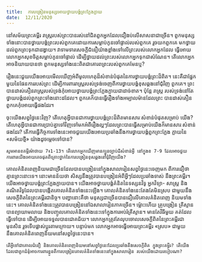 ```yaml
---
title:  ការបង្រៀនមនុស្សអោយថ្វាយបង្គំព្រះក្លែងក្លាយ
date:  12/11/2020
---
```


នៅសម័យព្រះគម្ពីរ រាស្ត្ររបស់ព្រះបានរស់នៅជិតពួកអ្នកដែលជឿងប់លើសាសនាជាច្រើន។ ពួកមនុស្សទាំងនោះបានថ្វាយបង្គំព្រះរបស់ពួកគេដោយការសម្លាប់កូនចៅផ្ទាល់របស់ពួកគេ រួចយកពួកគេ មកថ្វាយដល់ពួកព្រះទុកជាដង្វាយ។ វាទាមទារសេចក្តីជំនឿយ៉ាងខ្លាំងទៅលើព្រះរបស់លោកអ្នកដែល ធ្វើអោយលោកអ្នកសុខចិត្តសម្លាប់កូនចៅផ្ទាល់ ដើម្បីថ្វាយដល់ព្រះរបស់លោកអ្នកទុកជាសំណែន។ តើលោកអ្នកអាចនិយាយបានថា ពួកមនុស្សទាំងនេះពិតជាគោរពព្រះរបស់ពួកគេមែនឬ?

រឿងនេះជួយយើងអោយមើលឃើញអំពីមូលហេតុដ៏សំខាន់បំផុតនៃការថ្វាយបង្គំព្រះដ៏ពិត។ នេះគឺជាផ្នែកមួយនៃផែនការរបស់ព្រះ ដើម្បីការពាររាស្ត្ររបស់ទ្រង់ចេញពីការថ្វាយបង្គំខុសឆ្គងនៅជុំវិញ ពួកគេ។ ព្រះបានដាស់តឿនរាស្ត្ររបស់ទ្រង់កំុអោយថ្វាយបង្គំព្រះក្លែងក្លាយជាដាច់ខាត។ ប៉ុន្តែ រាស្ត្រ របស់ទ្រង់នៅតែថ្វាយបង្គំដល់ពួកព្រះទាំងនោះដដែល។ ពួកគេក៏បានធ្វើរឿងទាំងអម្បាលម៉ានដែលព្រះ បានដាស់តឿនពួកគេកុំអោយធ្វើផងដែរ។

ចុះយើងសព្វថ្ងៃនេះវិញ? តើហេតុអ្វីបានជាការថ្វាយបង្គំព្រះដ៏ពិតមានសារៈសំខាន់បំផុតសម្រាប់ យើង? តើហេតុអ្វីបានជាការប្រាប់គ្នាទៅវិញទៅមកអំពីរឿងល្អៗដែលព្រះបានធ្វើសម្រាប់យើងក៏មានសារៈសំខាន់ផងដែរ? តើការធ្វើកិច្ចការទាំងនេះអាចជួយយើងអោយប្រឆាំងនឹងការថ្វាយបង្គំពួកព្រះក្លែង ក្លាយនៃ «សម័យថ្មី» យ៉ាងដូចម្តេចទៅបាន?

`សូមអានខគម្ពីរម៉ាថាយ 7៖1-13។ តើលោកអ្នកឃើញមានក្បួនច្បាប់ដ៏សំខាន់អ្វី នៅក្នុងខ 7-9 ដែលអាចជួយការពារយើងអោយគេចផុតពីគ្រោះថ្នាក់នៃការបង្រៀនខុសឆ្គងនៅជុំវិញយើង?`

គោលគំនិតពេញនិយមជាច្រើនដែលបានបង្រៀននៅក្នុងសាលារៀនសព្វថ្ងៃនេះចេញមក ពីការជឿថា គ្មានព្រះនោះទេ។ នោះមានន័យថា សិស្សនឹងត្រូវបានបង្រៀនអំពីអ្វីៗដែលប្រឆាំងទាស់ នឹងព្រះគម្ពីរ។ យើងអាចថ្វាយបង្គំព្រះក្លែងក្លាយបាន។ យើងអាចថ្វាយបង្គំគំនិតនៃទស្សនវិទូ អ្នកវិទ្យា- សាស្ត្រ និងគណិតវិទូដែលបានបង្កើតគោលគំនិតទាំងនេះឡើង។ គោលគំនិតទាំងនេះតែងតែមិនស្រប ជាមួយនឹងសេចក្តីពិតនៃព្រះគម្ពីរជានិច្ច។ បញ្ហានោះគឺថា មនុស្សជាច្រើនបានជឿលើគោលគំនិតពេញ និយមទាំងនេះ។ គោលគំនិតទាំងនេះត្រូវបានបង្រៀននៅឯសាលារៀនភាគច្រើន។ ម្ល៉ោះហើយ គ្រូបង្រៀន គ្រីស្ទានបានព្យាយាមលាយ និងបញ្ចូលគោលគំនិតទាំងនេះទៅក្នុងការអប់រំគ្រីស្ទាន។ មានតែវិធីមួយ គត់ដែលធ្វើទៅបាន ដើម្បីអោយទទួលបានជោគជ័យ។ លោកអ្នកត្រូវតែលុបចោលសេចក្តីពិតនៃព្រះគម្ពីរជាមុនសិន រួចទើបផ្លាស់ប្តូរតាមក្រោយ។ បន្ទាប់មក លោកអ្នកអាចធ្វើអោយព្រះគម្ពីរ «ស្រប» ជាមួយនឹងគោលគំនិតពេញនិយមនៅសព្វថ្ងៃនេះបាន។

`តើអ្វីទៅជាគោលជំនឿ និងគោលគំនិតពេញនិយមនៅសព្វថ្ងៃនេះដែលប្រឆាំងនឹងសេចក្តីពិត ក្នុងព្រះគម្ពីរ? តើយើងដែលជាពួកជំនុំអាចការពារខ្លួនពីការបង្រៀនគោលគំនិតទាំងនេះនៅក្នុងសាលារៀន របស់យើងដោយរបៀបណា?`